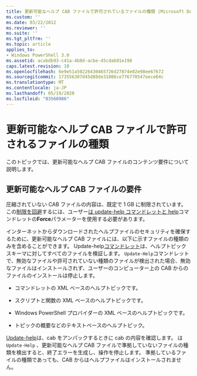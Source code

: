 ```yaml
---
title: 更新可能なヘルプ CAB ファイルで許可されているファイルの種類 |Microsoft Docs
ms.custom: ''
ms.date: 03/22/2012
ms.reviewer: ''
ms.suite: ''
ms.tgt_pltfrm: ''
ms.topic: article
applies_to:
- Windows PowerShell 3.0
ms.assetid: acabdb93-c41a-4b8d-acbe-45cdab91e198
caps.latest.revision: 10
ms.openlocfilehash: 6e9e51a50226430465726d27874e02e98ee67672
ms.sourcegitcommit: 173556307d45d88de31086ce776770547eece64c
ms.translationtype: MT
ms.contentlocale: ja-JP
ms.lasthandoff: 05/19/2020
ms.locfileid: "83560986"
---
```

# <a name="file-types-permitted-in-an-updatable-help-cab-file"></a>更新可能なヘルプ CAB ファイルで許可されるファイルの種類

このトピックでは、更新可能なヘルプ CAB ファイルのコンテンツ要件について説明します。

## <a name="updatable-help-cab-file-requirements"></a>更新可能なヘルプ CAB ファイルの要件

圧縮されていない CAB ファイルの内容は、既定で 1 GB に制限されています。 この[制限を回避](/powershell/module/Microsoft.PowerShell.Core/Save-Help)するには、ユーザー[は update-help コマンドレットと help](/powershell/module/Microsoft.PowerShell.Core/Update-Help)コマンドレットの**Force**パラメーターを使用する必要があります。

インターネットからダウンロードされたヘルプファイルのセキュリティを確保するために、更新可能なヘルプ CAB ファイルには、以下に示すファイルの種類のみを含めることができます。 Update-help[コマンドレット](/powershell/module/Microsoft.PowerShell.Core/Update-Help)は、ヘルプトピックスキーマに対してすべてのファイルを検証します。 `Update-Help`コマンドレットで、無効なファイルや許可されていない種類のファイルが検出された場合、無効なファイルはインストールされず、ユーザーのコンピューター上の CAB からのファイルのインストールは停止します。

- コマンドレットの XML ベースのヘルプトピックです。

- スクリプトと関数の XML ベースのヘルプトピックです。

- Windows PowerShell プロバイダーの XML ベースのヘルプトピックです。

- トピックの概要などのテキストベースのヘルプトピック。

[Update-help](/powershell/module/Microsoft.PowerShell.Core/Update-Help)は、cab をアンパックするときに cab の内容を確認します。 は `Update-Help` 、更新可能なヘルプ CAB ファイルで準拠していないファイルの種類を検出すると、終了エラーを生成し、操作を停止します。 準拠しているファイルの種類であっても、CAB からはヘルプファイルはインストールされません。
